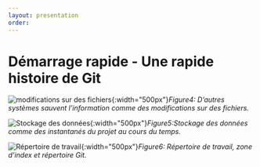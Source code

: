```yaml
---
layout: presentation
order: 
---
```


# Démarrage rapide - Une rapide histoire de Git


![modifications sur des fichiers](/rappel-niveau2/git-Démarrage-rapide/Rudiments-Git/images/deltas.png){:width="500px"}*Figure4: D’autres systèmes sauvent l’information comme des modifications sur des fichiers.*

<!-- new slide -->

![Stockage des données](/rappel-niveau2/git-Démarrage-rapide/Rudiments-Git/images/snapshots.png){:width="500px"}*Figure5:Stockage des données comme des instantanés du projet au cours du temps.*

<!-- new slide -->

![Répertoire de travail](/rappel-niveau2/git-Démarrage-rapide/Rudiments-Git/images/areas.png){:width="500px"}*Figure6: Répertoire de travail, zone d’index et répertoire Git.*